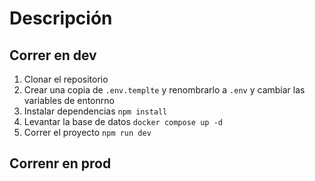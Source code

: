 # Descripción


## Correr en dev


1. Clonar el repositorio
2. Crear una copia de ```.env.templte``` y renombrarlo a ```.env``` y
cambiar las variables de entonrno
3. Instalar dependencias ```npm install```
4. Levantar la base de datos ```docker compose up -d```
3. Correr el proyecto ```npm run dev```


## Correnr en prod